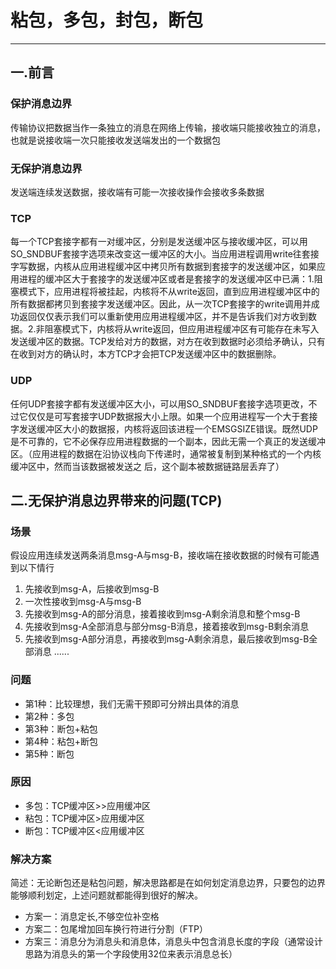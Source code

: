 # 粘包，多包，封包，断包
---
## 一.前言
### 保护消息边界
传输协议把数据当作一条独立的消息在网络上传输，接收端只能接收独立的消息，也就是说接收端一次只能接收发送端发出的一个数据包
### 无保护消息边界
发送端连续发送数据，接收端有可能一次接收操作会接收多条数据
### TCP
每一个TCP套接字都有一对缓冲区，分别是发送缓冲区与接收缓冲区，可以用SO_SNDBUF套接字选项来改变这一缓冲区的大小。当应用进程调用write往套接字写数据，内核从应用进程缓冲区中拷贝所有数据到套接字的发送缓冲区，如果应用进程的缓冲区大于套接字的发送缓冲区或者是套接字的发送缓冲区中已满：1.阻塞模式下，应用进程将被挂起，内核将不从write返回，直到应用进程缓冲区中的所有数据都拷贝到套接字发送缓冲区。因此，从一次TCP套接字的write调用并成功返回仅仅表示我们可以重新使用应用进程缓冲区，并不是告诉我们对方收到数据。2.非阻塞模式下，内核将从write返回，但应用进程缓冲区有可能存在未写入发送缓冲区的数据。TCP发给对方的数据，对方在收到数据时必须给矛确认，只有在收到对方的确认时，本方TCP才会把TCP发送缓冲区中的数据删除。
### UDP
任何UDP套接字都有发送缓冲区大小，可以用SO_SNDBUF套接字选项更改，不过它仅仅是可写套接字UDP数据报大小上限。如果一个应用进程写一个大于套接字发送缓冲区大小的数据报，内核将返回该进程一个EMSGSIZE错误。既然UDP是不可靠的，它不必保存应用进程数据的一个副本，因此无需一个真正的发送缓冲区。（应用进程的数据在沿协议栈向下传递时，通常被复制到某种格式的一个内核缓冲区中，然而当该数据被发送之 后，这个副本被数据链路层丢弃了）
## 二.无保护消息边界带来的问题(TCP)
### 场景
假设应用连续发送两条消息msg-A与msg-B，接收端在接收数据的时候有可能遇到以下情行
1. 先接收到msg-A，后接收到msg-B
2. 一次性接收到msg-A与msg-B
3. 先接收到msg-A的部分消息，接着接收到msg-A剩余消息和整个msg-B
4. 先接收到msg-A全部消息与部分msg-B消息，接着接收到msg-B剩余消息
5. 先接收到msg-A部分消息，再接收到msg-A剩余消息，最后接收到msg-B全部消息
......
### 问题
- 第1种：比较理想，我们无需干预即可分辨出具体的消息
- 第2种：多包
- 第3种：断包+粘包
- 第4种：粘包+断包
- 第5种：断包
### 原因
- 多包：TCP缓冲区>>应用缓冲区
- 粘包：TCP缓冲区>应用缓冲区
- 断包：TCP缓冲区<应用缓冲区
### 解决方案
简述：无论断包还是粘包问题，解决思路都是在如何划定消息边界，只要包的边界能够顺利划定，上述问题就都能得到很好的解决。
- 方案一：消息定长,不够空位补空格 
- 方案二：包尾增加回车换行符进行分割（FTP） 
- 方案三：消息分为消息头和消息体，消息头中包含消息长度的字段（通常设计思路为消息头的第一个字段使用32位来表示消息总长）
